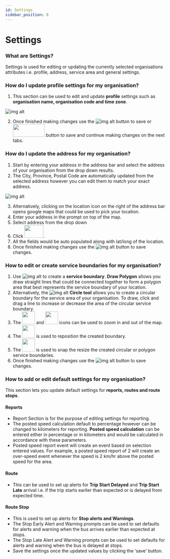 ```yaml
---
id: Settings
sidebar_position: 8
---
```

# Settings

### What are Settings?
Settings is used for editing or updating  the currently selected organisations attributes i.e. profile, address, service area and general settings.

### How do I update profile settings for my organisation?
1. This section can be used to edit and update **profile** settings such as **organisation name, organisation code and time zone**.

![img alt](/img/admin-settings-profile.png)

2. Once finished making changes use the ![img alt](/img/save-btn.png) button to save or <img src='/img/save-con-btn.png' height='40px' width='100px'/> button to save and continue making changes on the next tabs. 

### How do I update the address for my organisation?
1. Start by entering your address in the address bar and select the address of your organisation from the drop down results. 
2. The City, Province, Postal Code are automatically updated from the selected address however you can edit them to match your exact address.

![img alt](/img/pick-location.png)

3. Alternatively, clicking on the location icon on the right of the address bar opens google maps that could be used to pick your location.
4. Enter your address in the prompt on top of the map.
5. Select address from the drop down
6. Click <img src='/img/pick-btn.png' height='40px' width='60px'/>.
7. All the fields would be auto populated along with lat/long of the location.
8. Once finished making changes use the ![img alt](/img/save-btn.png) button to save changes. 

### How to edit or create service boundaries for my organisation?
1. Use ![img alt](/img/draw-polygon.png)  to create a **service boundary**. **Draw Polygon** allows you draw straight lines that could be connected together to form a polygon area that best represents the service boundary of your location.
2. Alternatively, the ![img alt](/img/draw-circle.png) **Circle tool** allows you to create a circular boundary for the service area of your organisation. To draw, click and drag a line to increase or decrease the area of the circular service boundary. 
3. The <img src='/img/zoom-in.png' height='40px' width='40px' /> and <img src='/img/zoom-out.png' height='40px' width='40px'/> icons can be used to zoom  in and out of the map.
4. The <img src='/img/move-btn.png' height='40px' width='40px'/>  is used to reposition the created boundary.
5. The <img src='/img/edit-layer.png' height='40px' width='40px'/> is used to snap the resize the created circular or polygon service boundaries.
6. Once finished making changes use the ![img alt](/img/save-btn.png) button to save changes. 

### How to add or edit default settings for my organisation?
This section lets you update default settings for 
**reports, routes and route stops**.

#### Reports 
-  Report Section is for the purpose of editing settings for reporting.
-  The posted speed calculation default to percentage however can be changed to kilometers for reporting.
**Posted speed calculation** can be entered either in percentage or in kilometers and would be calculated in accordance with these parameters.
-  Posted speed report event will create an event based on selection entered values. For example, a posted speed report of 2 will create an over-speed event whenever the speed is 2 km/hr above the posted speed for the area.


#### Route
- This can be used to set up alerts for **Trip Start Delayed** and **Trip Start Late** arrival i.e. if the trip starts earlier than expected or is delayed from expected time.

#### Route Stop
- This is used to set up alerts for **Stop alerts and Warnings**.
- The Stop Early Alert and Warning prompts can be used to set defaults for alerts and warning when the bus arrives earlier than expected at stops.
- The Stop Late Alert and Warning prompts can be used to set defaults for alerts and warning when the bus is delayed at stops.
- Save the settings once the updated values by clicking the ‘save’ button.
